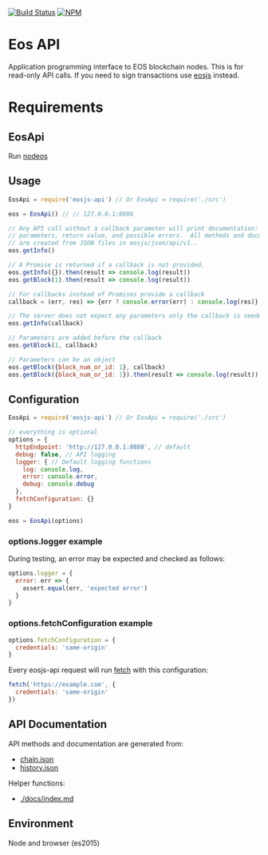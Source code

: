 [![Build Status](https://travis-ci.org/EOSIO/eosjs-api.svg?branch=master)](https://travis-ci.org/EOSIO/eosjs-api)
[![NPM](https://img.shields.io/npm/v/eosjs-api.svg)](https://www.npmjs.org/package/eosjs-api)

# Eos API

Application programming interface to EOS blockchain nodes.  This is for
read-only API calls.  If you need to sign transactions use
[eosjs](https://github.com/eosio/eosjs) instead.

# Requirements

## EosApi

Run [nodeos](https://github.com/eosio/eos)

## Usage

```javascript
EosApi = require('eosjs-api') // Or EosApi = require('./src')

eos = EosApi() // // 127.0.0.1:8888

// Any API call without a callback parameter will print documentation: description,
// parameters, return value, and possible errors.  All methods and documentation
// are created from JSON files in eosjs/json/api/v1..
eos.getInfo()

// A Promise is returned if a callback is not provided.
eos.getInfo({}).then(result => console.log(result))
eos.getBlock(1).then(result => console.log(result))

// For callbacks instead of Promises provide a callback
callback = (err, res) => {err ? console.error(err) : console.log(res)}

// The server does not expect any parameters only the callback is needed
eos.getInfo(callback)

// Parameters are added before the callback
eos.getBlock(1, callback)

// Parameters can be an object
eos.getBlock({block_num_or_id: 1}, callback)
eos.getBlock({block_num_or_id: 1}).then(result => console.log(result))
```

## Configuration

```js
EosApi = require('eosjs-api') // Or EosApi = require('./src')

// everything is optional
options = {
  httpEndpoint: 'http://127.0.0.1:8888', // default
  debug: false, // API logging
  logger: { // Default logging functions
    log: console.log,
    error: console.error,
    debug: console.debug
  },
  fetchConfiguration: {}
}

eos = EosApi(options)
```
### options.logger example

During testing, an error may be expected and checked as follows:

```js
options.logger = {
  error: err => {
    assert.equal(err, 'expected error')
  }
}
```

### options.fetchConfiguration example

```js
options.fetchConfiguration = {
  credentials: 'same-origin'
}
```
Every eosjs-api request will run [fetch](https://github.com/github/fetch#sending-cookies) with this configuration:
```js
fetch('https://example.com', {
  credentials: 'same-origin'
})
```

## API Documentation

API methods and documentation are generated from:
* [chain.json](https://github.com/EOSIO/eosjs-api/blob/master/src/api/v1/chain.json)
* [history.json](https://github.com/EOSIO/eosjs-api/blob/master/src/api/v1/history.json)

Helper functions:
* [./docs/index.md](./docs/index.md)

## Environment

Node and browser (es2015)
